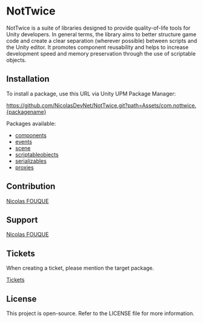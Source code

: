 # NotTwice
NotTwice is a suite of libraries designed to provide quality-of-life tools for Unity developers. In general terms, the library aims to better structure game code and create a clear separation (wherever possible) between scripts and the Unity editor. It promotes component reusability and helps to increase development speed and memory preservation through the use of scriptable objects.

## Installation
To install a package, use this URL via Unity UPM Package Manager:

https://github.com/NicolasDevNet/NotTwice.git?path=Assets/com.nottwice.{packagename}

Packages available:

- [components](https://github.com/NicolasDevNet/NotTwice/tree/main/Assets/com.nottwice.components)
- [events](https://github.com/NicolasDevNet/NotTwice/tree/main/Assets/com.nottwice.events)
- [scene](https://github.com/NicolasDevNet/NotTwice/tree/main/Assets/com.nottwice.scene)
- [scriptableobjects](https://github.com/NicolasDevNet/NotTwice/tree/main/Assets/com.nottwice.scriptableobjects)
- [serializables](https://github.com/NicolasDevNet/NotTwice/tree/main/Assets/com.nottwice.serializables)
- [proxies](https://github.com/NicolasDevNet/NotTwice/tree/main/Assets/com.nottwice.proxies)

## Contribution
[Nicolas FOUQUE](https://nfodevfreelance.fr/)

## Support
[Nicolas FOUQUE](mailto:n.fouquedev@outlook.fr)

## Tickets
When creating a ticket, please mention the target package.

[Tickets](https://github.com/NicolasDevNet/NotTwice/issues)

## License
This project is open-source. Refer to the LICENSE file for more information.
